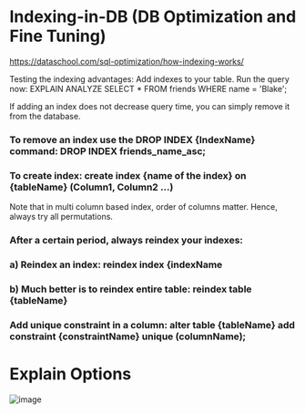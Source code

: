 # Indexing-in-DB (DB Optimization and Fine Tuning)

https://dataschool.com/sql-optimization/how-indexing-works/

Testing the indexing advantages:
Add indexes to your table.
Run the query now:
EXPLAIN ANALYZE SELECT * FROM friends WHERE name = 'Blake';

If adding an index does not decrease query time, you can simply remove it from the database.

### To remove an index use the DROP INDEX {IndexName} command: DROP INDEX friends_name_asc; <br/>
### To create index: create index {name of the index} on {tableName} (Column1, Column2 ...) <br/>
Note that in multi column based index, order of columns matter. Hence, always try all permutations. <br/>

### After a certain period, always reindex your indexes: <br/>
### a) Reindex an index: reindex index {indexName <br/>
### b) Much better is to reindex entire table: reindex table {tableName}

### Add unique constraint in a column: alter table {tableName} add constraint {constraintName} unique (columnName);

 # Explain Options
  ![image](https://user-images.githubusercontent.com/22798697/116071456-8e2f1200-a6ab-11eb-8bef-1009f5495bd4.png)
